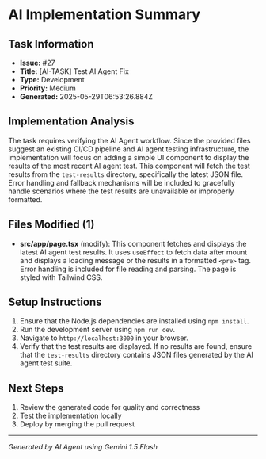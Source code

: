 # AI Implementation Summary

## Task Information
- **Issue:** #27
- **Title:** [AI-TASK] Test AI Agent Fix
- **Type:** Development
- **Priority:** Medium
- **Generated:** 2025-05-29T06:53:26.884Z

## Implementation Analysis
The task requires verifying the AI Agent workflow.  Since the provided files suggest an existing CI/CD pipeline and AI agent testing infrastructure, the implementation will focus on adding a simple UI component to display the results of the most recent AI agent test. This component will fetch the test results from the `test-results` directory, specifically the latest JSON file. Error handling and fallback mechanisms will be included to gracefully handle scenarios where the test results are unavailable or improperly formatted.

## Files Modified (1)
- **src/app/page.tsx** (modify): This component fetches and displays the latest AI agent test results.  It uses `useEffect` to fetch data after mount and displays a loading message or the results in a formatted `<pre>` tag.  Error handling is included for file reading and parsing.  The page is styled with Tailwind CSS.

## Setup Instructions
1. Ensure that the Node.js dependencies are installed using `npm install`.
2. Run the development server using `npm run dev`.
3. Navigate to `http://localhost:3000` in your browser. 
4. Verify that the test results are displayed.  If no results are found, ensure that the `test-results` directory contains JSON files generated by the AI agent test suite.

## Next Steps
1. Review the generated code for quality and correctness
2. Test the implementation locally
3. Deploy by merging the pull request

---
*Generated by AI Agent using Gemini 1.5 Flash*
